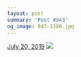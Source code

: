 ```yaml
---
layout: post
summary: 'Post #943'
og_image: 943-1280.jpg
---
```


<p>
  <time>
    <a href="/943">July 20, 2019</a>
  </time>
  <a href="/943">
    <img src="{{ site.assets_url }}/943-640.jpg" srcset="{{ site.assets_url }}/943-320.jpg 320w, {{ site.assets_url }}/943-640.jpg 640w, {{ site.assets_url }}/943-960.jpg 960w, {{ site.assets_url }}/943-1280.jpg 1280w" sizes="(min-width: 700px) 50vw, calc(100vw - 2rem)" />
  </a>
</p>
